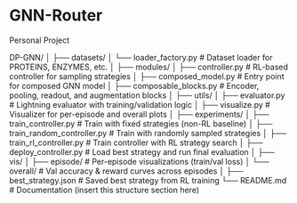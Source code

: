 # GNN-Router
Personal Project

DP-GNN/ │ ├── datasets/ │ └── loader_factory.py # Dataset loader for PROTEINS, ENZYMES, etc. │ ├── modules/ │ ├── controller.py # RL-based controller for sampling strategies │ ├── composed_model.py # Entry point for composed GNN model │ ├── composable_blocks.py # Encoder, pooling, readout, and augmentation blocks │ ├── utils/ │ ├── evaluator.py # Lightning evaluator with training/validation logic │ ├── visualize.py # Visualizer for per-episode and overall plots │ ├── experiments/ │ ├── train_controller.py # Train with fixed strategies (non-RL baseline) │ ├── train_random_controller.py # Train with randomly sampled strategies │ ├── train_rl_controller.py # Train controller with RL strategy search │ ├── deploy_controller.py # Load best strategy and run final evaluation │ ├── vis/ │ ├── episode/ # Per-episode visualizations (train/val loss) │ └── overall/ # Val accuracy & reward curves across episodes │ ├── best_strategy.json # Saved best strategy from RL training └── README.md # Documentation (insert this structure section here)
